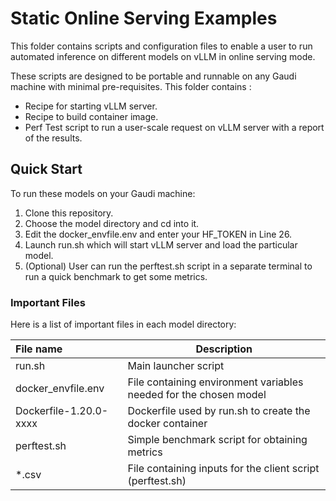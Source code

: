 # Static Online Serving Examples
This folder contains scripts and configuration files to enable a user to run automated inference on different models on vLLM in online serving mode.

These scripts are designed to be portable and runnable on any Gaudi machine with minimal pre-requisites. This folder contains :
- Recipe for starting vLLM server.
- Recipe to build container image.
- Perf Test script to run a user-scale request on vLLM server with a report of the results.

## Quick Start
To run these models on your Gaudi machine:
1) Clone this repository.
2) Choose the model directory and cd into it.
3) Edit the docker_envfile.env and enter your HF_TOKEN in Line 26.
4) Launch run.sh which will start vLLM server and load the particular model.
5) (Optional) User can run the perftest.sh script in a separate terminal to run a quick benchmark to get some metrics.

### Important Files 

Here is a list of important files in each model directory:

|File name| Description|
|:--------|------------|
|run.sh |Main launcher script|
|docker_envfile.env |File containing environment variables needed for the chosen model |
|Dockerfile-1.20.0-xxxx| Dockerfile used by run.sh to create the docker container |
|perftest.sh |Simple benchmark script for obtaining metrics
|*.csv |File containing inputs for the client script (perftest.sh)|
